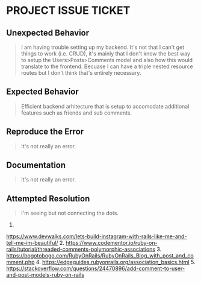 # PROJECT ISSUE TICKET

## Unexpected Behavior

> I am having trouble setting up my backend. It's not that I can't get things to work (i.e. CRUD), it's mainly that I don't know the best way to setup the Users>Posts>Comments model and also how this would translate to the frontend. Becuase I can have a triple nested resource routes but I don't think that's entirely necessary.

## Expected Behavior

> Efficient backend arhitecture that is setup to accomodate additional features such as friends and sub comments.

## Reproduce the Error

> It's not really an error.


## Documentation

> It's not really an error.


## Attempted Resolution

> I'm seeing but not connecting the dots.


1. 
https://www.devwalks.com/lets-build-instagram-with-rails-like-me-and-tell-me-im-beautiful/
2. 
https://www.codementor.io/ruby-on-rails/tutorial/threaded-comments-polymorphic-associations
3. 
https://bogotobogo.com/RubyOnRails/RubyOnRails_Blog_with_post_and_comment.php
4. 
https://edgeguides.rubyonrails.org/association_basics.html
5. 
https://stackoverflow.com/questions/24470896/add-comment-to-user-and-post-models-ruby-on-rails
